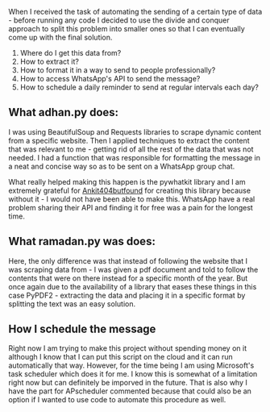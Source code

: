 When I received the task of automating the sending of a certain type of data - before running any code I decided to use the divide and conquer approach to split this problem into smaller ones so that I can eventually come up with the final
solution. 

1. Where do I get this data from?
2. How to extract it? 
3. How to format it in a way to send to people professionally?
4. How to access WhatsApp's API to send the message?
5. How to schedule a daily reminder to send at regular intervals each day? 


## What adhan.py does: 

I was using BeautifulSoup and Requests libraries to scrape dynamic content from a specific website. Then I applied techniques to extract the content that was relevant to me - getting rid of all the rest of the data that was not needed. 
I had a function that was responsible for formatting the message in a neat and concise way so as to be sent on a WhatsApp group chat. 

What really helped making this happen is the pywhatkit library and I am extremely grateful for [Ankit404butfound](https://github.com/Ankit404butfound) for creating this library because without it - I would not have been able to make this. 
WhatsApp have a real problem sharing their API and finding it for free was a pain for the longest time. 

## What ramadan.py was does: 

Here, the only difference was that instead of following the website that I was scraping data from - I was given a pdf document and told to follow the contents that were on there instead for a specific month of the year.
But once again due to the availability of a library that eases these things in this case PyPDF2 - extracting the data and placing it in a specific format by splitting the text was an easy solution. 

## How I schedule the message
Right now I am trying to make this project without spending money on it although I know that I can put this script on the cloud and it can run automatically that way. However, for the time being I am using Microsoft's task scheduler which
does it for me. I know this is somewhat of a limitation right now but can definitely be imporved in the future. That is also why I have the part for APscheduler commented because that could also be an option if I wanted to use code
to automate this procedure as well. 
